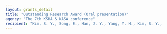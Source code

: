 ```yaml
---
layout: grants_detail
title: "Outstanding Research Award (Oral presentation)"
agency: "The 7th KSHA & KASA conference"
recipient: "Kim, S. Y., Song, E., Han, J. Y., Yang, Y. H., Kim, S. Y., Kang, M. J., Kim, J. W., Cho, Y, R., & Yim, D"
---
```

